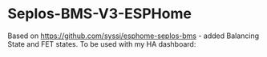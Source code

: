 # Seplos-BMS-V3-ESPHome

Based on https://github.com/syssi/esphome-seplos-bms - added Balancing State and FET states. To be used with my HA dashboard:
